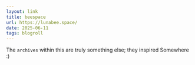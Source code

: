 ```yaml
---
layout: link
title: beespace
url: https://lunabee.space/
date: 2025-06-11
tags: blogroll
---
```


The `archives` within this are truly something else; they inspired Somewhere :)
